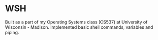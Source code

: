 # WSH

Built as a part of my Operating Systems class (CS537) at University of Wisconsin - Madison. Implemented basic shell commands, variables and piping. 
